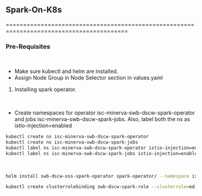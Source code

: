 ## Spark-On-K8s

=========================================================================================

### Pre-Requisites
</br>

- Make sure kubectl and helm are installed.
- Assign Node Group in Node Selector section in values.yaml

1. Installing spark operator.

</br>

- Create namespaces for operator isc-minerva-swb-dscw-spark-operator and jobs isc-minerva-swb-dscw-spark-jobs. Also, label  both the ns as istio-injection=enabled

```bash
kubectl create ns isc-minerva-swb-dscw-spark-operator 
kubectl create ns isc-minerva-swb-dscw-spark-jobs
kubectl label ns isc-minerva-swb-dscw-spark-operator istio-injection=enabled
kubectl label ns isc-minerva-swb-dscw-spark-jobs istio-injection=enabled
```

</br>

```bash
helm install swb-dscw-oss-spark-operator spark-operator/ --namespace isc-minerva-swb-dscw-spark-operator

kubectl create clusterrolebinding swb-dscw-spark-role --clusterrole=edit --serviceaccount=isc-minerva-swb-dscw-spark-jobs:default --namespace=isc-minerva-swb-dscw-spark-jobs
```
